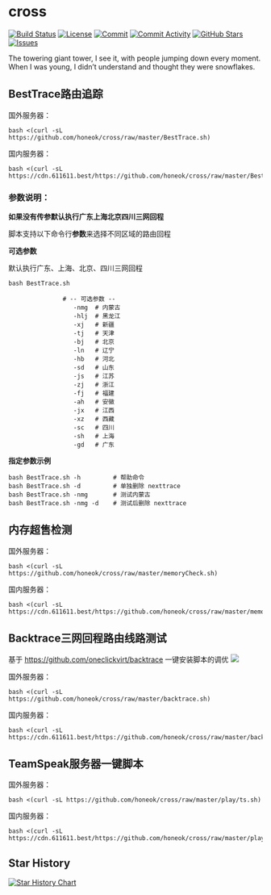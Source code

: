# cross

[![Build Status](https://github.com/honeok/cross/actions/workflows/shellcheck.yml/badge.svg)](https://github.com/honeok/cross/actions/workflows/shellcheck.yml/badge.svg)
[![License](https://img.shields.io/github/license/honeok/cross.svg?style=flat)](./LICENSE)
[![Commit](https://img.shields.io/github/last-commit/honeok/cross)](https://github.com/honeok/cross)
[![Commit Activity](https://img.shields.io/github/commit-activity/m/honeok/cross.svg)](https://github.com/honeok/cross)
[![GitHub Stars](https://img.shields.io/github/stars/honeok/cross?style=flat)](https://github.com/honeok/cross)
[![Issues](https://img.shields.io/github/issues/honeok/cross.svg)](https://img.shields.io/github/issues/honeok/cross.svg)

The towering giant tower, I see it, with people jumping down every moment. When I was young, I didn’t understand and thought they were snowflakes.

## BestTrace路由追踪

国外服务器：
```shell
bash <(curl -sL https://github.com/honeok/cross/raw/master/BestTrace.sh)
```
国内服务器：
```shell
bash <(curl -sL https://cdn.611611.best/https://github.com/honeok/cross/raw/master/BestTrace.sh)
```

### 参数说明：

**如果没有传参默认执行广东上海北京四川三网回程**

脚本支持以下命令行**参数**来选择不同区域的路由回程

**可选参数**

默认执行广东、上海、北京、四川三网回程

```shell
bash BestTrace.sh

               # -- 可选参数 --
                  -nmg  # 内蒙古
                  -hlj  # 黑龙江
                  -xj   # 新疆
                  -tj   # 天津
                  -bj   # 北京
                  -ln   # 辽宁
                  -hb   # 河北
                  -sd   # 山东
                  -js   # 江苏
                  -zj   # 浙江
                  -fj   # 福建
                  -ah   # 安徽
                  -jx   # 江西
                  -xz   # 西藏
                  -sc   # 四川
                  -sh   # 上海
                  -gd   # 广东
```

**指定参数示例**

```shell
bash BestTrace.sh -h         # 帮助命令
bash BestTrace.sh -d         # 单独删除 nexttrace
bash BestTrace.sh -nmg       # 测试内蒙古
bash BestTrace.sh -nmg -d    # 测试后删除 nexttrace
```

## 内存超售检测

国外服务器：
```shell
bash <(curl -sL https://github.com/honeok/cross/raw/master/memoryCheck.sh)
```
国内服务器：
```shell
bash <(curl -sL https://cdn.611611.best/https://github.com/honeok/cross/raw/master/memoryCheck.sh)
```

## Backtrace三网回程路由线路测试

基于 https://github.com/oneclickvirt/backtrace 一键安装脚本的调优
![](https://cdn.img2ipfs.com/ipfs/QmQ5EnCV9en5aLFSGM4mKwvh5jpMPDy8JsmbkdBtshYUP2?filename=image.png)

国外服务器：
```shell
bash <(curl -sL https://github.com/honeok/cross/raw/master/backtrace.sh)
```
国内服务器：
```shell
bash <(curl -sL https://cdn.611611.best/https://github.com/honeok/cross/raw/master/backtrace.sh)
```

## TeamSpeak服务器一键脚本

国外服务器：
```shell
bash <(curl -sL https://github.com/honeok/cross/raw/master/play/ts.sh)
```
国内服务器：
```shell
bash <(curl -sL https://cdn.611611.best/https://github.com/honeok/cross/raw/master/play/ts.sh)
```

## Star History

[![Star History Chart](https://api.star-history.com/svg?repos=honeok/cross&type=Date)](https://star-history.com/#honeok/cross&Date)